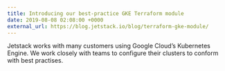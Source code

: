 ```yaml
---
title: Introducing our best-practice GKE Terraform module
date: 2019-08-08 02:08:00 +0000
external_url: https://blog.jetstack.io/blog/terraform-gke-module/
---
```


Jetstack works with many customers using Google Cloud’s Kubernetes Engine.
We work closely with teams to configure their clusters to conform with best
practises.
